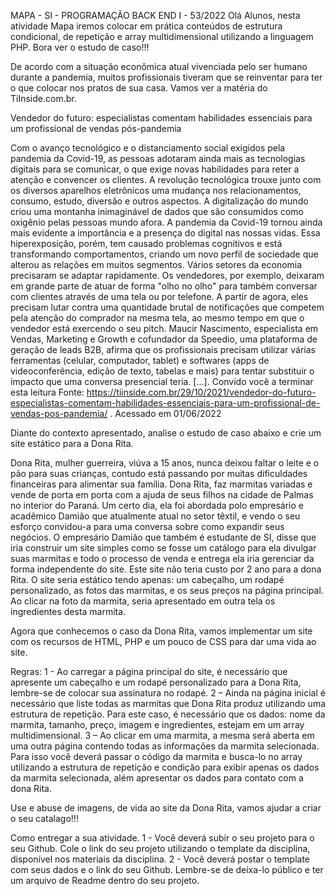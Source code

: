 MAPA - SI - PROGRAMAÇÃO BACK END I - 53/2022
Olá Alunos, nesta atividade Mapa iremos colocar em prática conteúdos de estrutura condicional, de repetição e array multidimensional utilizando a linguagem PHP. Bora ver o estudo de caso!!!
 
De acordo com a situação econômica atual vivenciada pelo ser humano durante a pandemia, muitos profissionais tiveram que se reinventar para ter o que colocar nos pratos de sua casa. Vamos ver a matéria do TiInside.com.br.
 
Vendedor do futuro: especialistas comentam habilidades essenciais para um profissional de vendas pós-pandemia
 
Com o avanço tecnológico e o distanciamento social exigidos pela pandemia da Covid-19, as pessoas adotaram ainda mais as tecnologias digitais para se comunicar, o que exige novas habilidades para reter a atenção e convencer os clientes.
A revolução tecnológica trouxe junto com os diversos aparelhos eletrônicos uma mudança nos relacionamentos, consumo, estudo, diversão e outros aspectos. A digitalização do mundo criou uma montanha inimaginável de dados que são consumidos como oxigênio pelas pessoas mundo afora.
A pandemia da Covid-19 tornou ainda mais evidente a importância e a presença do digital nas nossas vidas. Essa hiperexposição, porém, tem causado problemas cognitivos e está transformando comportamentos, criando um novo perfil de sociedade que alterou as relações em muitos segmentos.
Vários setores da economia precisaram se adaptar rapidamente.  Os vendedores, por exemplo, deixaram em grande parte de atuar de forma "olho no olho" para também conversar com clientes através de uma tela ou por telefone. A partir de agora, eles precisam lutar contra uma quantidade brutal de notificações que competem pela atenção do comprador na mesma tela, ao mesmo tempo em que o vendedor está exercendo o seu pitch.
Maucir Nascimento, especialista em Vendas, Marketing e Growth e cofundador da Speedio, uma plataforma de geração de leads B2B, afirma que os profissionais precisam utilizar várias ferramentas (celular, computador, tablet) e softwares (apps de videoconferência, edição de texto, tabelas e mais) para tentar substituir o impacto que uma conversa presencial teria.
[...]. Convido você a terminar esta leitura
Fonte: https://tiinside.com.br/29/10/2021/vendedor-do-futuro-especialistas-comentam-habilidades-essenciais-para-um-profissional-de-vendas-pos-pandemia/ . Acessado em 01/06/2022
 
Diante do contexto apresentado, analise o estudo de caso abaixo e crie um site estático para a Dona Rita.
 
Dona Rita, mulher guerreira, viúva a 15 anos, nunca deixou faltar o leite e o pão para suas crianças, contudo está passando por muitas dificuldades financeiras para alimentar sua família. Dona Rita, faz marmitas variadas e vende de porta em porta com a ajuda de seus filhos na cidade de Palmas no interior do Paraná. Um certo dia, ela foi abordada polo empresário e acadêmico Damião que atualmente atual no setor têxtil, e vendo o seu esforço convidou-a para uma conversa sobre como expandir seus negócios. O empresário Damião que também é estudante de SI, disse que iria construir um site simples como se fosse um catálogo para ela divulgar suas marmitas e todo o processo de venda e entrega ela iria gerenciar da forma independente do site. Este site não teria custo por 2 ano para a dona Rita. O site seria estático tendo apenas: um cabeçalho, um rodapé personalizado, as fotos das marmitas, e os seus preços na página principal. Ao clicar na foto da marmita, seria apresentado em outra tela os ingredientes desta marmita.

Agora que conhecemos o caso da Dona Rita, vamos implementar um site com os recursos de HTML, PHP e um pouco de CSS para dar uma vida ao site.

Regras:
1 - Ao carregar a página principal do site, é necessário que apresente um cabeçalho e um rodapé personalizado para a Dona Rita, lembre-se de colocar sua assinatura no rodapé.
2 – Ainda na página inicial é necessário que liste todas as marmitas que Dona Rita produz utilizando uma estrutura de repetição. Para este caso, é necessário que os dados: nome da marmita, tamanho, preço, imagem e ingredientes, estejam em um array multidimensional.
3 – Ao clicar em uma marmita, a mesma será aberta em uma outra página contendo todas as informações da marmita selecionada. Para isso você deverá passar o código da marmita e busca-lo no array utilizando a estrutura de repetição e condição para exibir apenas os dados da marmita selecionada, além apresentar os dados para contato com a dona Rita.

Use e abuse de imagens, de vida ao site da Dona Rita, vamos ajudar a criar o seu catalago!!!

Como entregar a sua atividade.
1 - Você deverá subir o seu projeto para o seu Github. Cole o link do seu projeto utilizando o template da disciplina, disponível nos materiais da disciplina.
2 - Você deverá postar o template com seus dados e o link do seu Github. Lembre-se de deixa-lo público e ter um arquivo de Readme dentro do seu projeto.
